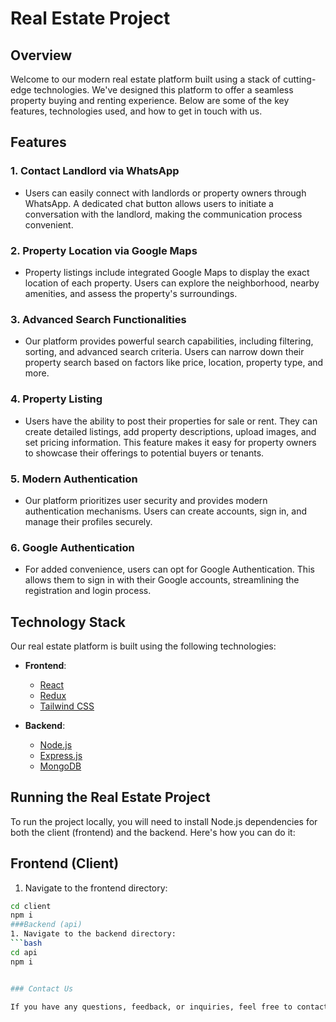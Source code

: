 # Real Estate Project

## Overview

Welcome to our modern real estate platform built using a stack of cutting-edge technologies. We've designed this platform to offer a seamless property buying and renting experience. Below are some of the key features, technologies used, and how to get in touch with us.

## Features

### 1. Contact Landlord via WhatsApp

- Users can easily connect with landlords or property owners through WhatsApp. A dedicated chat button allows users to initiate a conversation with the landlord, making the communication process convenient.

### 2. Property Location via Google Maps

- Property listings include integrated Google Maps to display the exact location of each property. Users can explore the neighborhood, nearby amenities, and assess the property's surroundings.

### 3. Advanced Search Functionalities

- Our platform provides powerful search capabilities, including filtering, sorting, and advanced search criteria. Users can narrow down their property search based on factors like price, location, property type, and more.

### 4. Property Listing

- Users have the ability to post their properties for sale or rent. They can create detailed listings, add property descriptions, upload images, and set pricing information. This feature makes it easy for property owners to showcase their offerings to potential buyers or tenants.

### 5. Modern Authentication

- Our platform prioritizes user security and provides modern authentication mechanisms. Users can create accounts, sign in, and manage their profiles securely.

### 6. Google Authentication

- For added convenience, users can opt for Google Authentication. This allows them to sign in with their Google accounts, streamlining the registration and login process.

## Technology Stack

Our real estate platform is built using the following technologies:

- **Frontend**:
  - [React](https://reactjs.org/)
  - [Redux](https://redux.js.org/)
  - [Tailwind CSS](https://tailwindcss.com/)

- **Backend**:
  - [Node.js](https://nodejs.org/)
  - [Express.js](https://expressjs.com/)
  - [MongoDB](https://www.mongodb.com/)

## Running the Real Estate Project

To run the project locally, you will need to install Node.js dependencies for both the client (frontend) and the backend. Here's how you can do it:

## Frontend (Client)
1. Navigate to the frontend directory:

```bash
cd client
npm i
###Backend (api)
1. Navigate to the backend directory:
```bash
cd api
npm i


### Contact Us

If you have any questions, feedback, or inquiries, feel free to contact us at [iambekkie99@gmail.com](mailto:iambekkie99@gmail.com).




